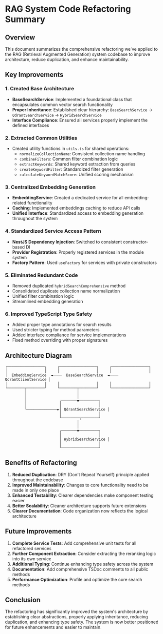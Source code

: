# RAG System Code Refactoring Summary

## Overview

This document summarizes the comprehensive refactoring we've applied to the RAG (Retrieval Augmented Generation) system codebase to improve architecture, reduce duplication, and enhance maintainability.

## Key Improvements

### 1. Created Base Architecture

- **BaseSearchService**: Implemented a foundational class that encapsulates common vector search functionality
- **Proper Inheritance**: Established clear hierarchy: `BaseSearchService` → `QdrantSearchService` → `HybridSearchService`
- **Interface Compliance**: Ensured all services properly implement the defined interfaces

### 2. Extracted Common Utilities

- Created utility functions in `utils.ts` for shared operations:
  - `normalizeCollectionName`: Consistent collection name handling
  - `combineFilters`: Common filter combination logic
  - `extractKeywords`: Shared keyword extraction from queries
  - `createKeywordFilter`: Standardized filter generation
  - `calculateKeywordMatchScore`: Unified scoring mechanism

### 3. Centralized Embedding Generation

- **EmbeddingService**: Created a dedicated service for all embedding-related functionality
- **Caching**: Implemented embeddings caching to reduce API calls
- **Unified Interface**: Standardized access to embedding generation throughout the system

### 4. Standardized Service Access Pattern

- **NestJS Dependency Injection**: Switched to consistent constructor-based DI
- **Provider Registration**: Properly registered services in the module system
- **Factory Pattern**: Used `useFactory` for services with private constructors

### 5. Eliminated Redundant Code

- Removed duplicated `hybridSearchComprehensive` method
- Consolidated duplicate collection name normalization
- Unified filter combination logic
- Streamlined embedding generation

### 6. Improved TypeScript Type Safety

- Added proper type annotations for search results 
- Used stricter typing for method parameters
- Added interface compliance for service implementations
- Fixed method overriding with proper signatures

## Architecture Diagram

```
┌─────────────────┐     ┌─────────────────┐     ┌─────────────────┐
│                 │     │                 │     │                 │
│  EmbeddingService  ◄────  BaseSearchService  ◄────  QdrantClientService │
│                 │     │                 │     │                 │
└────────┬────────┘     └────────┬────────┘     └─────────────────┘
         │                       │
         │                       │
         │               ┌───────▼─────────┐
         │               │                 │
         └──────────────►│ QdrantSearchService │
                         │                 │
                         └────────┬────────┘
                                 │
                                 │
                         ┌───────▼─────────┐
                         │                 │
                         │ HybridSearchService │
                         │                 │
                         └─────────────────┘
```

## Benefits of Refactoring

1. **Reduced Duplication**: DRY (Don't Repeat Yourself) principle applied throughout the codebase
2. **Improved Maintainability**: Changes to core functionality need to be made in only one place
3. **Enhanced Testability**: Clearer dependencies make component testing easier
4. **Better Scalability**: Cleaner architecture supports future extensions
5. **Clearer Documentation**: Code organization now reflects the logical architecture

## Future Improvements

1. **Complete Service Tests**: Add comprehensive unit tests for all refactored services
2. **Further Component Extraction**: Consider extracting the reranking logic into its own service
3. **Additional Typing**: Continue enhancing type safety across the system
4. **Documentation**: Add comprehensive TSDoc comments to all public methods
5. **Performance Optimization**: Profile and optimize the core search methods

## Conclusion

The refactoring has significantly improved the system's architecture by establishing clear abstractions, properly applying inheritance, reducing duplication, and enhancing type safety. The system is now better positioned for future enhancements and easier to maintain. 
